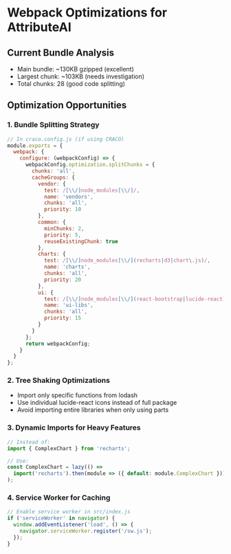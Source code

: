 # Webpack Optimizations for AttributeAI

## Current Bundle Analysis
- Main bundle: ~130KB gzipped (excellent)
- Largest chunk: ~103KB (needs investigation)
- Total chunks: 28 (good code splitting)

## Optimization Opportunities

### 1. Bundle Splitting Strategy
```javascript
// In craco.config.js (if using CRACO)
module.exports = {
  webpack: {
    configure: (webpackConfig) => {
      webpackConfig.optimization.splitChunks = {
        chunks: 'all',
        cacheGroups: {
          vendor: {
            test: /[\\/]node_modules[\\/]/,
            name: 'vendors',
            chunks: 'all',
            priority: 10
          },
          common: {
            minChunks: 2,
            priority: 5,
            reuseExistingChunk: true
          },
          charts: {
            test: /[\\/]node_modules[\\/](recharts|d3|chart\.js)/,
            name: 'charts',
            chunks: 'all',
            priority: 20
          },
          ui: {
            test: /[\\/]node_modules[\\/](react-bootstrap|lucide-react)/,
            name: 'ui-libs',
            chunks: 'all',
            priority: 15
          }
        }
      };
      return webpackConfig;
    }
  }
};
```

### 2. Tree Shaking Optimizations
- Import only specific functions from lodash
- Use individual lucide-react icons instead of full package
- Avoid importing entire libraries when only using parts

### 3. Dynamic Imports for Heavy Features
```javascript
// Instead of:
import { ComplexChart } from 'recharts';

// Use:
const ComplexChart = lazy(() => 
  import('recharts').then(module => ({ default: module.ComplexChart }))
);
```

### 4. Service Worker for Caching
```javascript
// Enable service worker in src/index.js
if ('serviceWorker' in navigator) {
  window.addEventListener('load', () => {
    navigator.serviceWorker.register('/sw.js');
  });
}
```
